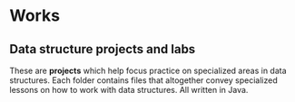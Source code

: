 # Works
## Data structure projects and labs
These are **projects** which help focus practice on specialized areas in data structures.
Each folder contains files that altogether convey specialized lessons on how to work with data structures.
All written in Java.
